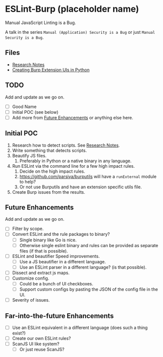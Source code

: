 # ESLint-Burp (placeholder name)
Manual JavaScript Linting is a Bug.

A talk in the series `Manual (Application) Security is a Bug` or just `Manual Security is a Bug`.

## Files

* [Research Notes](notes.md)
* [Creating Burp Extension UIs in Python](python-burp-ui.md)

## TODO
Add and update as we go on.

* [ ] Good Name
* [ ] Initial POC (see below)
* [ ] Add more from [Future Enhancements](#future-enhancements) or anything else here.

## Initial POC

1. Research how to detect scripts. See [Research Notes](notes.md).
2. Write something that detects scripts.
3. Beautify JS files.
    1. Preferably in Python or a native binary in any language.
4. Run ESLint via the command line for a few high impact rules.
    1. Decide on the high impact rules.
    2. https://github.com/parsiya/burputils will have a `runExternal` module to help?
    3. Or not use Burputils and have an extension specific utils file.
5. Create Burp issues from the results.

## Future Enhancements
Add and update as we go on.

* [ ] Filter by scope.
* [ ] Convert ESLint and the rule packages to binary?
    * [ ] Single binary like Go is nice.
    * [ ] Otherwise single eslint binary and rules can be provided as separate files (if that is possible).
* [ ] ESLint and beautifier Speed improvements.
    * [ ] Use a JS beautifier in a different language.
    * [ ] Use an ESLint parser in a different language? (is that possible).
* [ ] Dissect and extract js maps.
* [ ] Customize config.
    * [ ] Could be a bunch of UI checkboxes.
    * [ ] Support custom configs by pasting the JSON of the config file in the UI.
* [ ] Severity of issues.

## Far-into-the-future Enhancements

* [ ] Use an ESLint equivalent in a different language (does such a thing exist?)
* [ ] Create our own ESLint rules?
* [ ] ScanJS UI like system?
    * [ ] Or just reuse ScanJS?